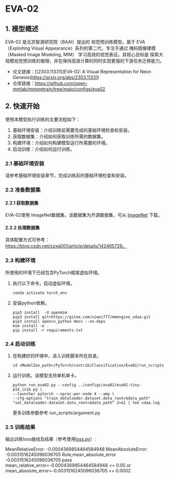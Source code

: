 # EVA-02
## 1. 模型概述
EVA-02 是北京智源研究院（BAAI）提出的 视觉预训练模型，属于 EVA（Exploiting Visual Appearance）系列的第二代，专注于通过 掩码图像建模（Masked Image Modeling, MIM） 学习高效的视觉表征。其核心目标是 探索大规模视觉预训练的极限，并在保持高效计算的同时实现更强的下游任务迁移能力。

- 论文链接：[[2303.11331\]]EVA-02: A Visual Representation for Neon Genesis(https://arxiv.org/abs/2303.11331)
- 仓库链接：https://github.com/open-mmlab/mmpretrain/tree/main/configs/eva02
## 2. 快速开始
使用本模型执行训练的主要流程如下：
1. 基础环境安装：介绍训练前需要完成的基础环境检查和安装。
2. 获取数据集：介绍如何获取训练所需的数据集。
3. 构建环境：介绍如何构建模型运行所需要的环境。
4. 启动训练：介绍如何运行训练。

### 2.1 基础环境安装

请参考基础环境安装章节，完成训练前的基础环境检查和安装。

### 2.2 准备数据集
#### 2.2.1 获取数据集
EVA-02使用 ImageNet数据集，该数据集为开源数据集，可从 [ImageNet](https://image-net.org/) 下载。

#### 2.2.2 处理数据集
具体配置方式可参考：https://blog.csdn.net/xzxg001/article/details/142465729。

### 2.3 构建环境

所使用的环境下已经包含PyTorch框架虚拟环境。
1. 执行以下命令，启动虚拟环境。
    ```
    conda activate torch_env
    ```
2. 安装python依赖。
    ```
    pip3 install  -U openmim 
    pip3 install git+https://gitee.com/xiwei777/mmengine_sdaa.git 
    pip3 install opencv_python mmcv --no-deps
    mim install -e .
    pip install -r requirements.txt
    ```
### 2.4 启动训练

1. 在构建好的环境中，进入训练脚本所在目录。
    ```
    cd <ModelZoo_path>/PyTorch/contrib/Classification/Eva02/run_scripts
    ```

2. 运行训练。该模型支持单机单卡。
    ```
   python run_eva02.py --config ../configs/eva02/eva02-tiny-p14_in1k.py \
    --launcher pytorch --nproc-per-node 4 --amp \
    --cfg-options "train_dataloader.dataset.data_root=$data_path" "val_dataloader.dataset.data_root=$data_path" 2>&1 | tee sdaa.log
   ```
    更多训练参数参考 run_scripts/argument.py

### 2.5 训练结果
输出训练loss曲线及结果（参考使用[loss.py](./run_scripts/loss.py)）: 

MeanRelativeError: -0.0004369854464584948
MeanAbsoluteError: -0.0031516245096036705
Rule,mean_absolute_error -0.0031516245096036705
pass mean_relative_error=-0.0004369854464584948 <= 0.05 or mean_absolute_error=-0.0031516245096036705 <= 0.0002